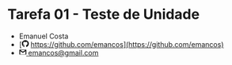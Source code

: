 # Tarefa 01 - Teste de Unidade
* Emanuel Costa
* [<svg xmlns="http://www.w3.org/2000/svg" width="14" height="14" viewBox="0 0 24 24"><path d="M12 0c-6.626 0-12 5.373-12 12 0 5.302 3.438 9.8 8.207 11.387.599.111.793-.261.793-.577v-2.234c-3.338.726-4.033-1.416-4.033-1.416-.546-1.387-1.333-1.756-1.333-1.756-1.089-.745.083-.729.083-.729 1.205.084 1.839 1.237 1.839 1.237 1.07 1.834 2.807 1.304 3.492.997.107-.775.418-1.305.762-1.604-2.665-.305-5.467-1.334-5.467-5.931 0-1.311.469-2.381 1.236-3.221-.124-.303-.535-1.524.117-3.176 0 0 1.008-.322 3.301 1.23.957-.266 1.983-.399 3.003-.404 1.02.005 2.047.138 3.006.404 2.291-1.552 3.297-1.23 3.297-1.23.653 1.653.242 2.874.118 3.176.77.84 1.235 1.911 1.235 3.221 0 4.609-2.807 5.624-5.479 5.921.43.372.823 1.102.823 2.222v3.293c0 .319.192.694.801.576 4.765-1.589 8.199-6.086 8.199-11.386 0-6.627-5.373-12-12-12z"/></svg> https://github.com/emancos](https://github.com/emancos)
* [<svg width="14" height="14" xmlns="http://www.w3.org/2000/svg" fill-rule="evenodd" clip-rule="evenodd" viewBox="0 0 24 24"><path d="M22.288 21h-20.576c-.945 0-1.712-.767-1.712-1.712v-13.576c0-.945.767-1.712 1.712-1.712h20.576c.945 0 1.712.767 1.712 1.712v13.576c0 .945-.767 1.712-1.712 1.712zm-10.288-6.086l-9.342-6.483-.02 11.569h18.684v-11.569l-9.322 6.483zm8.869-9.914h-17.789l8.92 6.229s6.252-4.406 8.869-6.229z"/></svg> emancos@gmail.com](emancos@gmail.com)
